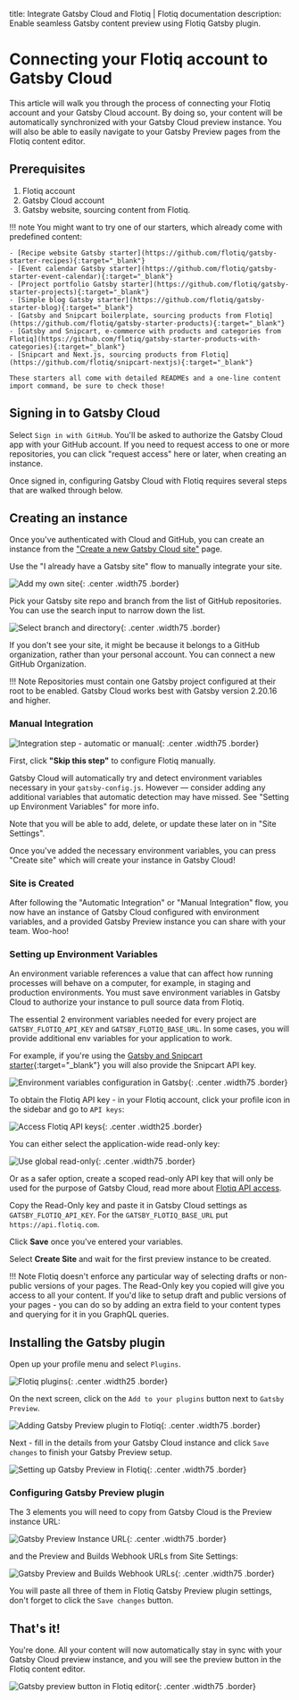 title: Integrate Gatsby Cloud and Flotiq | Flotiq documentation
description: Enable seamless Gatsby content preview using Flotiq Gatsby plugin.

# Connecting your Flotiq account to Gatsby Cloud

This article will walk you through the process of connecting your Flotiq account and your Gatsby Cloud account. By doing so, your content will be automatically synchronized with your Gatsby Cloud preview instance. You will also be able to easily navigate to your Gatsby Preview pages from the Flotiq content editor.

## Prerequisites

1. Flotiq account
2. Gatsby Cloud account
3. Gatsby website, sourcing content from Flotiq. 

!!! note 
    You might want to try one of our starters, which already come with predefined content:
    
    - [Recipe website Gatsby starter](https://github.com/flotiq/gatsby-starter-recipes){:target="_blank"}
    - [Event calendar Gatsby starter](https://github.com/flotiq/gatsby-starter-event-calendar){:target="_blank"}
    - [Project portfolio Gatsby starter](https://github.com/flotiq/gatsby-starter-projects){:target="_blank"}
    - [Simple blog Gatsby starter](https://github.com/flotiq/gatsby-starter-blog){:target="_blank"}
    - [Gatsby and Snipcart boilerplate, sourcing products from Flotiq](https://github.com/flotiq/gatsby-starter-products){:target="_blank"}
    - [Gatsby and Snipcart, e-commerce with products and categories from Flotiq](https://github.com/flotiq/gatsby-starter-products-with-categories){:target="_blank"}
    - [Snipcart and Next.js, sourcing products from Flotiq](https://github.com/flotiq/snipcart-nextjs){:target="_blank"}
    
    These starters all come with detailed READMEs and a one-line content import command, be sure to check those!

## Signing in to Gatsby Cloud
Select `Sign in with GitHub`. You'll be asked to authorize the Gatsby Cloud app with your GitHub account. If you need to request access to one or more repositories, you can click "request access" here or later, when creating an instance.

Once signed in, configuring Gatsby Cloud with Flotiq requires several steps that are walked through below.

## Creating an instance

Once you've authenticated with Cloud and GitHub, you can create an instance from the ["Create a new Gatsby Cloud site"](https://gatsbyjs.com/dashboard/sites/create) page.

Use the "I already have a Gatsby site" flow to manually integrate your site.

![Add my own site](https://www.gatsbyjs.com/static/4b0022bee38a8bb336252ebcb49c3f1d/6af66/import-flow-start.png){: .center .width75 .border}

Pick your Gatsby site repo and branch from the list of GitHub repositories. You can use the search input to narrow down the list.

![Select branch and directory](images/gatsby-cloud-create-new-site.png){: .center .width75 .border}

If you don't see your site, it might be because it belongs to a GitHub organization, rather than your personal account. You can connect a new GitHub Organization.

!!! Note 
    Repositories must contain one Gatsby project configured at their root to be enabled. Gatsby Cloud works best with Gatsby version 2.20.16 and higher.


### Manual Integration


![Integration step - automatic or manual](images/gatsby-cloud-manual-integration.png){: .center .width75 .border}


First, click **"Skip this step"** to configure Flotiq manually.

Gatsby Cloud will automatically try and detect environment variables necessary in your `gatsby-config.js`. However — consider adding any additional variables that automatic detection may have missed. See "Setting up Environment Variables" for more info.

Note that you will be able to add, delete, or update these later on in "Site Settings".

Once you've added the necessary environment variables, you can press "Create site" which will create your instance in Gatsby Cloud!

### Site is Created

After following the "Automatic Integration" or "Manual Integration" flow, you now have an instance of Gatsby Cloud configured with environment variables, and a provided Gatsby Preview instance you can share with your team. Woo-hoo!

### Setting up Environment Variables

An environment variable references a value that can affect how running processes will behave on a computer, for example, in staging and production environments. You must save environment variables in Gatsby Cloud to authorize your instance to pull source data from Flotiq.

The essential 2 environment variables needed for every project are `GATSBY_FLOTIQ_API_KEY` and `GATSBY_FLOTIQ_BASE_URL`. In some cases, you will provide additional env variables for your application to work.

For example, if you're using the [Gatsby and Snipcart starter](https://github.com/flotiq/gatsby-starter-products){:target="_blank"} you will also provide the Snipcart API key.

![Environment variables configuration in Gatsby](images/gatsby-cloud-env-variables.png){: .center .width75 .border}

To obtain the Flotiq API key - in your Flotiq account, click your profile icon in the sidebar and go to `API keys`:

![Access Flotiq API keys](../../API/images/user-profile.png){: .center .width25 .border}

You can either select the application-wide read-only key:

![Use global read-only](../../API/images/api-keys_1.png){: .center .width75 .border}

Or as a safer option, create a scoped read-only API key that will only be used for the purpose of Gatsby Cloud, read more about [Flotiq API access](https://flotiq.com/docs/API/).

Copy the Read-Only key and paste it in Gatsby Cloud settings as `GATSBY_FLOTIQ_API_KEY`. For the `GATSBY_FLOTIQ_BASE_URL` put `https://api.flotiq.com`.

Click **Save** once you've entered your variables.

Select **Create Site** and wait for the first preview instance to be created.

!!! Note
    Flotiq doesn't enforce any particular way of selecting drafts or non-public versions of your pages. The Read-Only key you copied will give you access to all your content. If you'd like to setup draft and public versions of your pages - you can do so by adding an extra field to your content types and querying for it in you GraphQL queries.

## Installing the Gatsby plugin

Open up your profile menu and select `Plugins`.

![Flotiq plugins](images/profile-plugins.png){: .center .width25 .border}

On the next screen, click on the `Add to your plugins` button next to `Gatsby Preview`.

![Adding Gatsby Preview plugin to Flotiq](images/plugins-screen.png){: .center .width75 .border}

Next - fill in the details from your Gatsby Cloud instance and click `Save changes` to finish your Gatsby Preview setup.

![Setting up Gatsby Preview in Flotiq](images/gatsby-preview-plugin-settings.png){: .center .width75 .border}


### Configuring Gatsby Preview plugin

The 3 elements you will need to copy from Gatsby Cloud is the Preview instance URL:

![Gatsby Preview Instance URL](images/gatsby-preview-url.png){: .center .width75 .border}

and the Preview and Builds Webhook URLs from Site Settings:

![Gatsby Preview and Builds Webhook URLs](images/gatsby-webhooks.png){: .center .width75 .border}

You will paste all three of them in Flotiq Gatsby Preview plugin settings, don't forget to click the `Save changes` button.


## That's it!

You're done. All your content will now automatically stay in sync with your Gatsby Cloud preview instance, and you will see the preview button in the Flotiq content editor.

![Gatsby preview button in Flotiq editor](images/gatsby-preview-in-editor.png){: .center .width75 .border}
